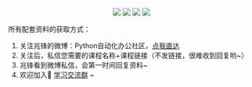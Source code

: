 <div align="center">
    <a href="https://github.com/zhaofeng092/python_auto_office"> <img src="https://badgen.net/badge/Github/%E7%A8%8B%E5%BA%8F%E5%91%98?icon=github&color=red"></a>
    <a href="http://t.cn/A6Gkrbzw"> <img src="https://badgen.net/badge/follow/%E5%85%AC%E4%BC%97%E5%8F%B7?icon=rss&color=green"></a>
    <a href="https://space.bilibili.com/259649365"> <img src="https://badgen.net/badge/pick/B%E7%AB%99?icon=dependabot&color=blue"></a>
    <a href="https://mp.weixin.qq.com/s/CadAaJUTUlXmTxJAjFUfPQ"> <img src="https://badgen.net/badge/join/%E4%BA%A4%E6%B5%81%E7%BE%A4?icon=atom&color=yellow"></a>
</div>


所有配套资料的获取方式：

1. 关注兆锋的微博：Python自动化办公社区，[点我直达](https://mp.weixin.qq.com/s/YooVhMwkhpDN9Ppn7G-dQA)
2. 关注后，私信您需要的课程名称+课程链接（不发链接，很难收到回复哟~）
3. 兆锋看到微博私信，会第一时间回复资料~
4. 欢迎加入🚸 [学习交流群](https://mp.weixin.qq.com/s/oLSUxE1RwTFK5iJFb-jFgQ) ~



